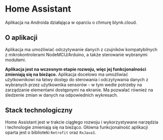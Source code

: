 # Home Assistant

Aplikacja na Androida działająca w oparciu o chmurę blynk.cloud. 

## O aplikacji

Aplikacja ma umożliwiać odczytywanie danych z czujników kompatybilnych z mikrokontrolerami NodeMCU/Arduino, a także sterowanie wybranymi modułami. 

**Aplikacja jest na wczesnym etapie rozwoju, więc jej funkcjonalności zmieniają się na bieżąco.** Aplikacja docelowo ma umożliwiać użytkownikowi na łatwy dostęp do sterowania i odczytywania danych z wybranych przez użytkownika sensorów - w tym wedle potrzeby na zarządzanie elementami dostępnymi na ekranie. Ma pozwalać również na śledzenie zmian w danych na odpowiednich wykresach.

## Stack technologiczny

Home Assistant jest w trakcie ciągłego rozwoju i wykorzystywane narzędzia i technologie zmieniają się na bieżąco. Główna funkcjonalność aplikacji oparta jest o biblioteki `Retrofit` oraz `RxJava3`.
